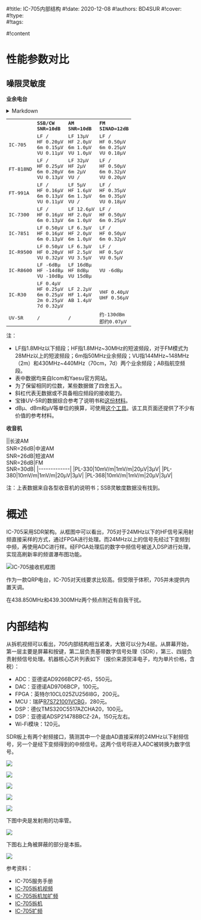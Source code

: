 #!title:    IC-705内部结构
#!date:     2020-12-08
#!authors:  BD4SUR
#!cover:    
#!type:     
#!tags:     

#!content

# 性能参数对比

## 噪限灵敏度

**业余电台**

<details>
<summary>Markdown</summary>

||:SSB/CW<br>SNR=10dB|:AM<br>SNR=10dB|:FM<br>SINAD=12dB|
|---------------------------------------------------|
|IC-705|LF /<br>HF 0.20μV<br>6m 0.15μV<br>VU 0.11μV|LF 13μV<br>HF 2.0μV<br>6m 1.0μV<br>VU 1.0μV|LF /<br>HF 0.50μV<br>6m 0.25μV<br>VU 0.18μV|
|FT-818ND|LF /<br>HF 0.25μV<br>6m 0.20μV<br>VU 0.13μV|LF 32μV<br>HF 2μV<br>6m 2μV<br>VU /|LF /<br>HF 0.50μV<br>6m 0.32μV<br>VU 0.20μV|
|FT-991A|LF /<br>HF 0.16μV<br>6m 0.13μV<br>VU 0.11μV|LF 5μV<br>HF 1.6μV<br>6m 1.3μV<br>VU /|LF /<br>HF 0.35μV<br>6m 0.35μV<br>VU 0.18μV|
|IC-7300|LF /<br>HF 0.16μV<br>6m 0.13μV|LF 12.6μV<br>HF 2.0μV<br>6m 1.0μV|LF /<br>HF 0.50μV<br>6m 0.25μV|
|IC-7851|LF 0.50μV<br>HF 0.16μV<br>6m 0.13μV|LF 6.3μV<br>HF 2.0μV<br>6m 1.0μV|LF /<br>HF 0.50μV<br>6m 0.32μV|
|IC-R9500|LF 0.50μV<br>HF 0.20μV<br>VU 0.32μV|LF 6.3μV<br>HF 2.5μV<br>VU 3.5μV|LF /<br>HF 0.5μV<br>VU 0.5μV|
|IC-R8600|LF -6dBμ<br>HF -14dBμ<br>VU -10dBμ|LF 16dBμ<br>HF 8dBμ<br>VU 15dBμ|VU -6dBμ|
|IC-R30|LF 0.4μV<br>HF 0.25μV<br>6m 0.25μV<br>2m 0.25μV<br>7d 0.32μV|LF 2.2μV<br>HF 1.4μV<br>AB 1.4μV|VHF 0.40μV<br>UHF 0.56μV|
|UV-5R|/|/|约-130dBm<br>即约0.07μV|

</details>

<div class="MikumarkTableContainer">
<table style="font-family: monospace;"><tr><th></th><th style="text-align:left;">SSB/CW<br>SNR=10dB</th><th style="text-align:left;">AM<br>SNR=10dB</th><th style="text-align:left;">FM<br>SINAD=12dB</th></tr><tr><td>IC-705</td><td style="text-align:left;">LF /<br>HF 0.20μV<br>6m 0.15μV<br>VU 0.11μV</td><td style="text-align:left;">LF 13μV<br>HF 2.0μV<br>6m 1.0μV<br>VU 1.0μV</td><td style="text-align:left;">LF /<br>HF 0.50μV<br>6m 0.25μV<br>VU 0.18μV</td></tr><tr><td>FT-818ND</td><td style="text-align:left;">LF /<br>HF 0.25μV<br>6m 0.20μV<br>VU 0.13μV</td><td style="text-align:left;">LF 32μV<br>HF 2μV<br>6m 2μV<br>VU /</td><td style="text-align:left;">LF /<br>HF 0.50μV<br>6m 0.32μV<br>VU 0.20μV</td></tr><tr><td>FT-991A</td><td style="text-align:left;">LF /<br>HF 0.16μV<br>6m 0.13μV<br>VU 0.11μV</td><td style="text-align:left;">LF 5μV<br>HF 1.6μV<br>6m 1.3μV<br>VU /</td><td style="text-align:left;">LF /<br>HF 0.35μV<br>6m 0.35μV<br>VU 0.18μV</td></tr><tr><td>IC-7300</td><td style="text-align:left;">LF /<br>HF 0.16μV<br>6m 0.13μV</td><td style="text-align:left;">LF 12.6μV<br>HF 2.0μV<br>6m 1.0μV</td><td style="text-align:left;">LF /<br>HF 0.50μV<br>6m 0.25μV</td></tr><tr><td>IC-7851</td><td style="text-align:left;">LF 0.50μV<br>HF 0.16μV<br>6m 0.13μV</td><td style="text-align:left;">LF 6.3μV<br>HF 2.0μV<br>6m 1.0μV</td><td style="text-align:left;">LF /<br>HF 0.50μV<br>6m 0.32μV</td></tr><tr><td>IC-R9500</td><td style="text-align:left;">LF 0.50μV<br>HF 0.20μV<br>VU 0.32μV</td><td style="text-align:left;">LF 6.3μV<br>HF 2.5μV<br>VU 3.5μV</td><td style="text-align:left;">LF /<br>HF 0.5μV<br>VU 0.5μV</td></tr><tr><td>IC-R8600</td><td style="text-align:left;">LF -6dBμ<br>HF -14dBμ<br>VU -10dBμ</td><td style="text-align:left;">LF 16dBμ<br>HF 8dBμ<br>VU 15dBμ</td><td style="text-align:left;">VU -6dBμ</td></tr><tr><td>IC-R30</td><td style="text-align:left;">LF 0.4μV<br>HF 0.25μV<br>6m 0.25μV<br>2m 0.25μV<br>7d 0.32μV</td><td style="text-align:left;">LF 2.2μV<br>HF 1.4μV<br>AB 1.4μV</td><td style="text-align:left;">VHF 0.40μV<br>UHF 0.56μV</td></tr>
<tr><td>UV-5R</td><td style="text-align:left;">/</td><td style="text-align:left;">/</td><td style="text-align:left;">约-130dBm<br>即约0.07μV</td></tr></table>
</div>

注：

- LF指1.8MHz以下频段；HF指1.8MHz\~30MHz的短波频段，对于FM模式为28MHz以上的短波频段；6m指50MHz业余频段；VU指144MHz\~148MHz（2m）和430MHz\~440MHz（70cm，7d）两个业余频段；AB指航空频段。
- 表中数据均来自Icom和Yaesu官方网站。
- 为了保留相同的位数，某些数据做了四舍五入。
- 斜杠代表无数据或不具备相应频段的接收能力。
- 宝锋UV-5R的数据综合参考了说明书和[这份材料](https://baofeng.perm.ru/data/soft/Baofeng_UV-5R_receiver_sensitivity.pdf)。
- dBμ、dBm和μV等单位的换算，可使用[这个工具](https://www.analog.com/cn/design-center/interactive-design-tools/dbconvert.html)。该工具页面还提供了不少有价值的参考材料。

**收音机**

||长波AM<br>SNR=26dB|中波AM<br>SNR=26dB|短波AM<br>SNR=26dB|FM<br>SNR=30dB|
|-------------|
|PL-330|10mV/m|1mV/m|20μV|3μV|
|PL-380|10mV/m|1mV/m|20μV|3μV|
|PL-368|10mV/m|1mV/m|20μV|3μV|

注：上表数据来自各型收音机的说明书；SSB灵敏度数据没有找到。


# 概述

IC-705采用SDR架构。从框图中可以看出，705对于24MHz以下的HF信号采用射频直接采样的方式，通过FPGA进行处理。而24MHz以上的信号先经过下变频到中频，再使用ADC进行样。经FPGA处理后的数字中频信号被送入DSP进行处理，实现高刷新率的频谱瀑布图功能。

![IC-705接收机框图](image/G9/rigs/ic-705-diagram.png)

作为一款QRP电台，IC-705对天线要求比较高。但受限于体积，705并未提供内置天调。

在438.850MHz和439.300MHz两个频点附近有自我干扰。

# 内部结构

从拆机视频可以看出，705内部结构相当紧凑，大致可以分为4层。从屏幕开始，第一层主要是屏幕和按键，第二层负责基带数字信号处理（SDR），第三、四层负责射频信号处理。机器核心芯片列表如下（报价来源贸泽电子，均为单片价格，含税）：

- ADC：亚德诺AD9266BCPZ-65，550元。</li>
- DAC：亚德诺AD9706BCP，100元。</li>
- FPGA：英特尔10CL025ZU256I8G，200元。</li>
- MCU：瑞萨<a target="_blank" href="https://www.renesas.com/cn/zh/products/microcontrollers-microprocessors/rz/rza/rza1h/device/R7S721001VCBG.html">R7S721001VCBG</a>，280元。</li>
- DSP：德仪TMS320C5517AZCHA20，100元。</li>
- DSP：亚德诺ADSP21478BBCZ-2A，150元左右。</li>
- Wi-Fi模块：120元。</li>

SDR板上有两个射频接口，猜测其中一个是由AD直接采样的24MHz以下射频信号，另一个是经下变频得到的中频信号。这两个信号将进入ADC被转换为数字信号。

![ ](./image/G9/rigs/ic-705-main-1.jpg)

![ ](./image/G9/rigs/ic-705-main-2.jpg)

![ ](./image/G9/rigs/ic-705-panel.jpg)

![ ](./image/G9/rigs/ic-705-filters.jpg)

![ ](./image/G9/rigs/ic-705-rf-1.jpg)

下图中央是发射用的功率管。

![ ](./image/G9/rigs/ic-705-fet.jpg)

下图右上角被屏蔽的部分是本振。

![ ](./image/G9/rigs/ic-705-rf-2.jpg)

参考资料：

- IC-705服务手册
- [IC-705拆机视频](https://www.youtube.com/watch?v=cbCrfFzmfTI)
- [IC-705拆机加扩频](http://radiochief.ru/kv-ukv/vnutri-transivera-icom-ic-705/)
- [IC-705拆机](https://radioaficion.com/cms/ic-705-teardown/)
- [IC-705扩频](https://radioaficion.com/cms/ic-705-mod/)
